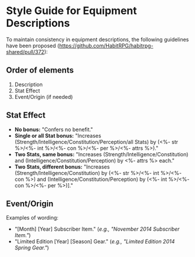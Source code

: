 # Style Guide for Equipment Descriptions

To maintain consistency in equipment descriptions, the following guidelines have been proposed (https://github.com/HabitRPG/habitrpg-shared/pull/372):

## Order of elements
1. Description
2. Stat Effect
3. Event/Origin (if needed)

## Stat Effect
* **No bonus:**
"Confers no benefit."
* **Single or all Stat bonus:**
"Increases (Strength/Intelligence/Constitution/Perception/all Stats) by (<%- str %>/<%- int %>/<%- con %>/<%- per %>/<%- attrs %>)."
* **Two Stats, same bonus:**
"Increases (Strength/Intelligence/Constitution) and (Intelligence/Constitution/Perception) by <%- attrs %> each."
* **Two Stats, different bonus:**
"Increases (Strength/Intelligence/Constitution) by (<%- str %>/<%- int %>/<%- con %>) and (Intelligence/Constitution/Perception) by (<%- int %>/<%- con %>/<%- per %>)]."

## Event/Origin
Examples of wording:
* "[Month] [Year] Subscriber Item." (_e.g., "November 2014 Subscriber Item."_)
* "Limited Edition [Year] [Season] Gear." (_e.g., "Limited Edition 2014 Spring Gear."_)
